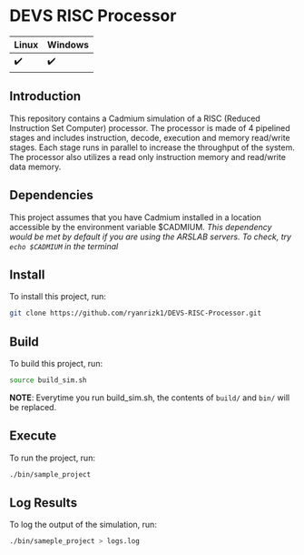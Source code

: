 # DEVS RISC Processor
|  Linux | Windows|
|:--|:--|
|:heavy_check_mark:|:heavy_check_mark:|
## Introduction
This repository contains a Cadmium simulation of a RISC (Reduced Instruction Set Computer) processor. 
The processor is made of 4 pipelined stages and includes instruction, decode, execution and memory read/write stages. 
Each stage runs in parallel to increase the throughput of the system. The processor also utilizes a read only instruction memory and read/write data memory.

## Dependencies
This project assumes that you have Cadmium installed in a location accessible by the environment variable $CADMIUM.
_This dependency would be met by default if you are using the ARSLAB servers. To check, try `echo $CADMIUM` in the terminal_

## Install
To install this project, run:
```sh
git clone https://github.com/ryanrizk1/DEVS-RISC-Processor.git
```

## Build
To build this project, run:
```sh
source build_sim.sh
```
__NOTE__: Everytime you run build_sim.sh, the contents of `build/` and `bin/` will be replaced.

## Execute
To run the project, run:
```sh
./bin/sample_project
```

## Log Results
To log the output of the simulation, run:
```sh
./bin/sameple_project > logs.log
```
